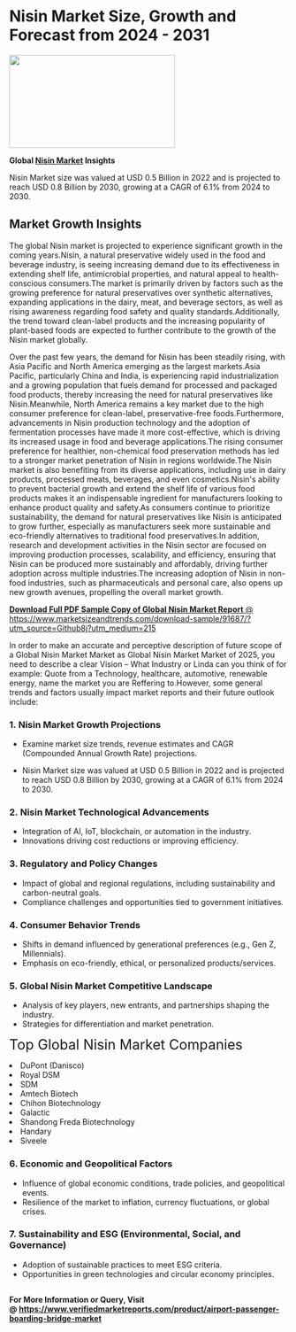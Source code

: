 <H1>Nisin Market Size, Growth and Forecast from 2024 - 2031</H1><img class="aligncenter size-medium wp-image-584254" src="https://thirdeyenews.in/wp-content/uploads/2024/09/Global-Market-Research-300x168.jpeg" alt="" width="300" height="168" /><p><strong>Global&nbsp;<a href="https://www.marketsizeandtrends.com/download-sample/91687/?utm_source=Github8j?utm_medium=215">Nisin Market</a> Insights</strong></p><p>Nisin Market size was valued at USD 0.5 Billion in 2022 and is projected to reach USD 0.8 Billion by 2030, growing at a CAGR of 6.1% from 2024 to 2030.</p><p><h2>Market Growth Insights</h2> <p>The global Nisin market is projected to experience significant growth in the coming years.Nisin, a natural preservative widely used in the food and beverage industry, is seeing increasing demand due to its effectiveness in extending shelf life, antimicrobial properties, and natural appeal to health-conscious consumers.The market is primarily driven by factors such as the growing preference for natural preservatives over synthetic alternatives, expanding applications in the dairy, meat, and beverage sectors, as well as rising awareness regarding food safety and quality standards.Additionally, the trend toward clean-label products and the increasing popularity of plant-based foods are expected to further contribute to the growth of the Nisin market globally.</p> <p><a href="#"></a></p> <p>Over the past few years, the demand for Nisin has been steadily rising, with Asia Pacific and North America emerging as the largest markets.Asia Pacific, particularly China and India, is experiencing rapid industrialization and a growing population that fuels demand for processed and packaged food products, thereby increasing the need for natural preservatives like Nisin.Meanwhile, North America remains a key market due to the high consumer preference for clean-label, preservative-free foods.Furthermore, advancements in Nisin production technology and the adoption of fermentation processes have made it more cost-effective, which is driving its increased usage in food and beverage applications.The rising consumer preference for healthier, non-chemical food preservation methods has led to a stronger market penetration of Nisin in regions worldwide.The Nisin market is also benefiting from its diverse applications, including use in dairy products, processed meats, beverages, and even cosmetics.Nisin's ability to prevent bacterial growth and extend the shelf life of various food products makes it an indispensable ingredient for manufacturers looking to enhance product quality and safety.As consumers continue to prioritize sustainability, the demand for natural preservatives like Nisin is anticipated to grow further, especially as manufacturers seek more sustainable and eco-friendly alternatives to traditional food preservatives.In addition, research and development activities in the Nisin sector are focused on improving production processes, scalability, and efficiency, ensuring that Nisin can be produced more sustainably and affordably, driving further adoption across multiple industries.The increasing adoption of Nisin in non-food industries, such as pharmaceuticals and personal care, also opens up new growth avenues, propelling the overall market growth.<p><a href="#"></p><p><span class=""><strong>Download Full PDF Sample Copy of Global Nisin Market Report</strong> @ <a href="https://www.marketsizeandtrends.com/download-sample/91687/?utm_source=Github8j?utm_medium=215" target="_blank">https://www.marketsizeandtrends.com/download-sample/91687/?utm_source=Github8j?utm_medium=215</a></span></p><p>In order to make an accurate and perceptive description of future scope of a Global&nbsp;Nisin Market Market as Global&nbsp;Nisin Market Market of 2025, you need to describe a clear Vision &ndash; What Industry or Linda can you think of for example: Quote from a Technology, healthcare, automotive, renewable energy, name the market you are Reffering to.However, some general trends and factors usually impact market reports and their future outlook include:</p><h3>1.&nbsp;<strong>Nisin Market Growth Projections</strong></h3><ul><li>Examine market size trends, revenue estimates and CAGR (Compounded Annual Growth Rate) projections.</li><li><p>Nisin Market size was valued at USD 0.5 Billion in 2022 and is projected to reach USD 0.8 Billion by 2030, growing at a CAGR of 6.1% from 2024 to 2030.</p></li></ul><h3>2.&nbsp;<strong>Nisin Market Technological Advancements</strong></h3><ul><li>Integration of AI, IoT, blockchain, or automation in the industry.</li><li>Innovations driving cost reductions or improving efficiency.</li></ul><h3>3.&nbsp;<strong>Regulatory and Policy Changes</strong></h3><ul><li>Impact of global and regional regulations, including sustainability and carbon-neutral goals.</li><li>Compliance challenges and opportunities tied to government initiatives.</li></ul><h3>4.&nbsp;<strong>Consumer Behavior Trends</strong></h3><ul><li>Shifts in demand influenced by generational preferences (e.g., Gen Z, Millennials).</li><li>Emphasis on eco-friendly, ethical, or personalized products/services.</li></ul><h3>5.&nbsp;<strong>Global Nisin Market Competitive Landscape</strong></h3><ul><li>Analysis of key players, new entrants, and partnerships shaping the industry.</li><li>Strategies for differentiation and market penetration.</li></ul><p data-pm-slice="1 1 []"><span style="color: inherit; font-family: inherit; font-size: 25px;">Top Global Nisin Market Companies</span></p><div class="" data-test-id=""><p><li>DuPont (Danisco)</li><li> Royal DSM</li><li> SDM</li><li> Amtech Biotech</li><li> Chihon Biotechnology</li><li> Galactic</li><li> Shandong Freda Biotechnology</li><li> Handary</li><li> Siveele</li></p></div><h3>6.&nbsp;<strong>Economic and Geopolitical Factors</strong></h3><ul><li>Influence of global economic conditions, trade policies, and geopolitical events.</li><li>Resilience of the market to inflation, currency fluctuations, or global crises.</li></ul><h3>7.&nbsp;<strong>Sustainability and ESG (Environmental, Social, and Governance)</strong></h3><ul><li>Adoption of sustainable practices to meet ESG criteria.</li><li>Opportunities in green technologies and circular economy principles.</li></ul><h2><strong style="font-size: 14px;">For More Information or Query, Visit @&nbsp;</strong><a style="background-color: #ffffff; font-size: 14px;" href="https://www.marketsizeandtrends.com/report/nisin-market/" target="_blank">https://www.verifiedmarketreports.com/product/airport-passenger-boarding-bridge-market</a></h2>